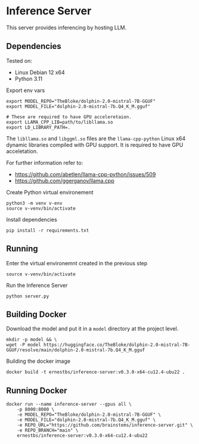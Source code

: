# Inference Server
This server provides inferencing by hosting LLM.

## Dependencies
Tested on:
- Linux Debian 12 x64
- Python 3.11

Export env vars
```
export MODEL_REPO="TheBloke/dolphin-2.0-mistral-7B-GGUF"
export MODEL_FILE="dolphin-2.0-mistral-7b.Q4_K_M.gguf"

# These are required to have GPU acceleretaion.
export LLAMA_CPP_LIB=path/to/libllama.so
export LD_LIBRARY_PATH=.
```
The `libllama.so` and `libggml.so` files are the `llama-cpp-python` Linux x64 dynamic libraries compiled with GPU support. It is required to have GPU acceletation.

For further information refer to:
- https://github.com/abetlen/llama-cpp-python/issues/509
- https://github.com/ggerganov/llama.cpp


Create Python virtual environement
```
python3 -m venv v-env
source v-venv/bin/activate
```
Install dependencies
```
pip install -r requirements.txt
```

## Running
Enter the virtual environemnt created in the previous step
```
source v-venv/bin/activate
```
Run the Inference Server
```
python server.py
```

## Building Docker

Download the model and put it in a `model` directory at the project level.
```
mkdir -p model && \
wget -P model https://huggingface.co/TheBloke/dolphin-2.0-mistral-7B-GGUF/resolve/main/dolphin-2.0-mistral-7b.Q4_K_M.gguf
```

Building the docker image
```
docker build -t ernestbs/inference-server:v0.3.0-x64-cu12.4-ubu22 .
```

## Running Docker
```
docker run --name inference-server --gpus all \
    -p 8000:8000 \
    -e MODEL_REPO="TheBloke/dolphin-2.0-mistral-7B-GGUF" \
    -e MODEL_FILE="dolphin-2.0-mistral-7b.Q4_K_M.gguf" \
    -e REPO_URL="https://github.com/brainstems/inference-server.git" \
    -e REPO_BRANCH="main" \
    ernestbs/inference-server:v0.3.0-x64-cu12.4-ubu22
```
